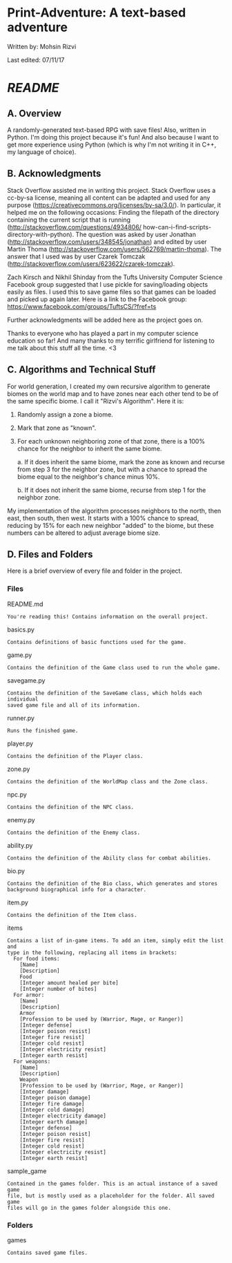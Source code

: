 # Print-Adventure: A text-based adventure
Written by:  Mohsin Rizvi

Last edited: 07/11/17

# *README*

## A. Overview

A randomly-generated text-based RPG with save files! Also, written
in Python. I'm doing this project because it's fun! And also because
I want to get more experience using Python (which is why I'm not
writing it in C++, my language of choice).

## B. Acknowledgments

Stack Overflow assisted me in writing this project. Stack Overflow uses a
cc-by-sa license, meaning all content can be adapted and used for
any purpose (https://creativecommons.org/licenses/by-sa/3.0/).
In particular, it helped me on the following occasions:
  Finding the filepath of the directory containing the current script that
  is running (http://stackoverflow.com/questions/4934806/
  how-can-i-find-scripts-directory-with-python). The question was asked by
  user Jonathan (http://stackoverflow.com/users/348545/jonathan) and edited
  by user Martin Thoma (http://stackoverflow.com/users/562769/martin-thoma).
  The answer that I used was by user Czarek Tomczak
  (http://stackoverflow.com/users/623622/czarek-tomczak).

Zach Kirsch and Nikhil Shinday from the Tufts University Computer
Science Facebook group suggested that I use pickle for saving/loading objects
easily as files. I used this to save game files so that games can be loaded
and picked up again later. Here is a link to the Facebook group:
https://www.facebook.com/groups/TuftsCS/?fref=ts

Further acknowledgments will be added here as the project goes on.

Thanks to everyone who has played a part in my computer science
education so far! And many thanks to my terrific girlfriend for
listening to me talk about this stuff all the time. <3

## C. Algorithms and Technical Stuff

For world generation, I created my own recursive algorithm to generate biomes
on the world map and to have zones near each other tend to be of the same
specific biome. I call it "Rizvi's Algorithm". Here it is:

1. Randomly assign a zone a biome.
2. Mark that zone as "known".
3. For each unknown neighboring zone of that zone, there is a 100% chance
   for the neighbor to inherit the same biome.

    a. If it does inherit the same biome, mark the zone as known and
       recurse from step 3 for the neighbor zone, but with a chance to
       spread the biome equal to the neighbor's chance minus 10%.
       
    b. If it does not inherit the same biome, recurse from step 1 for the
       neighbor zone.

My implementation of the algorithm processes neighbors to the north, then
east, then south, then west. It starts with a 100% chance to spread,
reducing by 15% for each new neighbor "added" to the biome, but these
numbers can be altered to adjust average biome size.

## D. Files and Folders

Here is a brief overview of every file and folder in the project.

  ### Files

  README.md

    You're reading this! Contains information on the overall project.

  basics.py

    Contains definitions of basic functions used for the game.

  game.py
  
    Contains the definition of the Game class used to run the whole game.

  savegame.py

    Contains the definition of the SaveGame class, which holds each individual
    saved game file and all of its information.

  runner.py

    Runs the finished game.

  player.py
  
    Contains the definition of the Player class.
    
  zone.py
  
    Contains the definition of the WorldMap class and the Zone class.
    
  npc.py
  
    Contains the definition of the NPC class.

  enemy.py

    Contains the definition of the Enemy class.
    
  ability.py
  
    Contains the definition of the Ability class for combat abilities.

  bio.py

    Contains the definition of the Bio class, which generates and stores
    background biographical info for a character.

  item.py

    Contains the definition of the Item class.

  items

    Contains a list of in-game items. To add an item, simply edit the list and
    type in the following, replacing all items in brackets:
      For food items:
        [Name]
        [Description]
        Food
        [Integer amount healed per bite]
        [Integer number of bites]
      For armor:
        [Name]
        [Description]
        Armor
        [Profession to be used by (Warrior, Mage, or Ranger)]
        [Integer defense]
        [Integer poison resist]
        [Integer fire resist]
        [Integer cold resist]
        [Integer electricity resist]
        [Integer earth resist]
      For weapons:
        [Name]
        [Description]
        Weapon
        [Profession to be used by (Warrior, Mage, or Ranger)]
        [Integer damage]
        [Integer poison damage]
        [Integer fire damage]
        [Integer cold damage]
        [Integer electricity damage]
        [Integer earth damage]
        [Integer defense]
        [Integer poison resist]
        [Integer fire resist]
        [Integer cold resist]
        [Integer electricity resist]
        [Integer earth resist]

  sample_game

    Contained in the games folder. This is an actual instance of a saved game
    file, but is mostly used as a placeholder for the folder. All saved game
    files will go in the games folder alongside this one.

  ### Folders

  games

    Contains saved game files.
